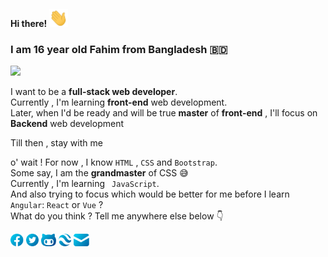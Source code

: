 #### Hi there! <img src="https://github.com/mahtamun-hoque-fahim/server/blob/main/icon server/animated icons/hand.gif" width="30px"><br>
### I am 16 year old **Fahim** from **Bangladesh** 🇧🇩

<img src="https://github.com/mahtamun-hoque-fahim/mahtamun-hoque-fahim.github.io/blob/main/assests/media/me.webp">

 I want to be a **full-stack web developer**. <br>
 Currently , I'm learning **front-end** web development. <br>
 Later, when I'd be ready and will be true **master** of **front-end** , I'll focus on **Backend** web development <br>
 
Till then , stay with me <br>

o' wait ! For now , I know ` HTML ` , `CSS` and `Bootstrap`. <br>
Some say, I am the **grandmaster** of CSS :sweat_smile: <br>
Currently , I'm learning ` JavaScript`.<br>
And also trying to focus which would be better for me before I learn `Angular`: `React` or `Vue` ? <br>
What do you think ?
Tell me anywhere else below :point_down: <br>

<a href="https://facebook.com/mahtamunhoque.fahim" target="_blank" ><img src="https://github.com/mahtamun-hoque-fahim/server/blob/main/icon%20server/social%20icons/facebook.png" height="20px"></a> 
<a href="https://twitter.com/mahtamunF/" target="_blank" ><img src="https://github.com/mahtamun-hoque-fahim/server/blob/main/icon%20server/social%20icons/twitter.png" height="20px"></a> 
<a href="https://github.com/mahtamun-hoque-fahim/" target="_blank" ><img src="https://github.com/mahtamun-hoque-fahim/server/blob/main/icon%20server/social%20icons/Vector.png" height="20px"></a> 
<a href="https://fahim.pages.dev" target="_blank" ><img src="https://github.com/mahtamun-hoque-fahim/server/blob/main/icon%20server/social%20icons/earth.png" height="20px"></a>
<a href="mailto:mahtamunhoquefahim@gmail.com" target="_blank" ><img src="https://github.com/mahtamun-hoque-fahim/server/blob/main/icon%20server/social%20icons/mail.png" height="20px"></a>

<!-- comment trick 1
[![facebook logo](https://github.com/mahtamun-hoque-fahim/server/blob/main/icon%20server/social%20icons/facebook.png)](https://facebook.com/mahtamunhoque.fahim) 
[![twitter logo](https://github.com/mahtamun-hoque-fahim/server/blob/main/icon%20server/social%20icons/twitter.png)](https://twitter.com/mahtamunF)
[![github logo](https://github.com/mahtamun-hoque-fahim/server/blob/main/icon%20server/social%20icons/Vector.png)](https://github.com/mahtamun-hoque-fahim)  
[![website logo](https://github.com/mahtamun-hoque-fahim/server/blob/main/icon%20server/social%20icons/earth.png)](https://fahim.pages.dev) 
-->
[//]: # (comment trick 2)
[//]: # (This is a comment.)


